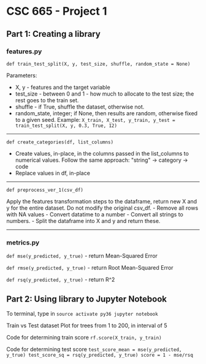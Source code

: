# CSC 665 - Project 1 

## Part 1: Creating a library 

### features.py

`def train_test_split(X, y, test_size, shuffle, random_state = None)`

Parameters:
- X, y - features and the target variable
- test_size - between 0 and 1 - how much to allocate to the test size; the rest goes to the train set. 
- shuffle - if True, shuffle the dataset, otherwise not.
- random_state, integer; if None, then results are random, otherwise fixed to a given seed.
Example:
	`X_train, X_test, y_train, y_test = train_test_split(X, y, 0.3, True, 12)`

- - - -

`def create_categories(df, list_columns)`

- Create values, in-place, in the columns passed in the list_columns to numerical values. Follow the same approach: "string" -> category -> code
- Replace values in df, in-place

- - - -

`def preprocess_ver_1(csv_df)`

Apply the features transformation steps to the dataframe, return new X and y for the entire dataset. Do not modify the original csv_df.
	- Remove all rows with NA values
	- Convert datatime to a number
	- Convert all strings to numbers.
	- Split the dataframe into X and y and return these.

- - - -

### metrics.py

`def mse(y_predicted, y_true)`
	- return Mean-Squared Error

`def rmse(y_predicted, y_true)`
	- return Root Mean-Squared Error

`def rsq(y_predicted, y_true)`
	- return R^2

## Part 2: Using library to Jupyter Notebook

To terminal, type in
	`source activate py36
	 jupyter notebook`

Train vs Test dataset 
Plot for trees from 1 to 200, in interval of 5 

Code for determining train score
`rf.score(X_train, y_train)`

Code for determining test score
`test_score_mean = mse(y_predicted, y_true)
test_score_sq = rsq(y_predicted, y_true)
score = 1 - mse/rsq`


